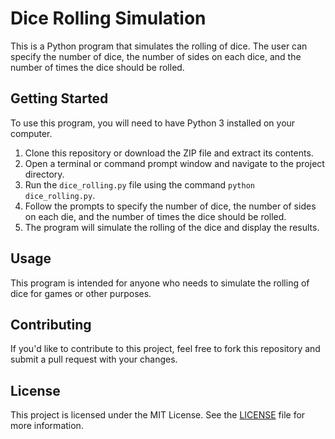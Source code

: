 # Dice Rolling Simulation

This is a Python program that simulates the rolling of dice. The user can specify the number of dice, the number of sides on each dice, and the number of times the dice should be rolled.

## Getting Started

To use this program, you will need to have Python 3 installed on your computer.

1. Clone this repository or download the ZIP file and extract its contents.
2. Open a terminal or command prompt window and navigate to the project directory.
3. Run the `dice_rolling.py` file using the command `python dice_rolling.py`.
4. Follow the prompts to specify the number of dice, the number of sides on each die, and the number of times the dice should be rolled.
5. The program will simulate the rolling of the dice and display the results.

## Usage

This program is intended for anyone who needs to simulate the rolling of dice for games or other purposes.

## Contributing

If you'd like to contribute to this project, feel free to fork this repository and submit a pull request with your changes.

## License

This project is licensed under the MIT License. See the [LICENSE](../../LICENSE) file for more information.
